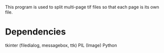 This program is used to split multi-page tif files so that each page is its own file.

# Dependencies 
tkinter (filedialog, messagebox, ttk)
PIL (Image)
Python
